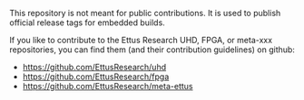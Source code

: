 This repository is not meant for public contributions. It is used to publish
official release tags for embedded builds.

If you like to contribute to the Ettus Research UHD, FPGA, or meta-xxx
repositories, you can find them (and their contribution guidelines) on github:

- https://github.com/EttusResearch/uhd
- https://github.com/EttusResearch/fpga
- https://github.com/EttusResearch/meta-ettus

